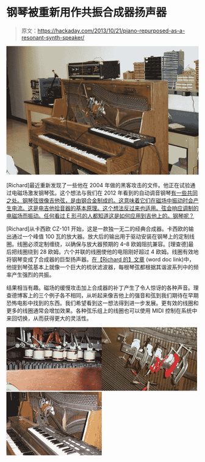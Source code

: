 # 钢琴被重新用作共振合成器扬声器

> 原文：<https://hackaday.com/2013/10/21/piano-repurposed-as-a-resonant-synth-speaker/>

![piano-synth](img/674c5a0f5c62af55628ca77b31b6231f.png)

[Richard]最近重新发现了一些他在 2004 年做的黑客攻击的文件。他正在试验通过电磁场激发钢琴弦。这个想法与我们在 2012 年看到的自动调音钢琴[有一些共同之处。钢琴弦很像吉他弦，是由钢合金制成的。这意味着它们在磁场中振动时会产生电流。这是电吉他拾音器的基本原理。这个想法反过来也适用。弦会响应调制的电磁场而振动。任何看过 E 形弓的人都知道这是如何应用到吉他上的。钢琴呢？](http://hackaday.com/2012/02/05/self-tuning-piano-can-tune-itself-cant-tuna-fish)

[Richard]从卡西欧 CZ-101 开始，这是一款独一无二的经典合成器。卡西欧的输出通过一个峰值 100 瓦的放大器。放大后的输出用于驱动安装在钢琴上的定制线圈。线圈必须定制缠绕，以确保与放大器预期的 4–8 欧姆阻抗兼容。[理查德]最后把线圈绕到 28 欧姆。六个并联的线圈使他的电阻刚好超过 4 欧姆。线圈有效地将钢琴变成了合成器的巨型扬声器。[在【Richard 的】文章](https://umdrive.memphis.edu/rkmoore/public/Piano_Noise/PianoNoiseWriteUp.doc) (word doc link)中，他提到琴弦基本上就像一个巨大的梳状滤波器，每根琴弦都根据其谐波系列中的频率产生强烈的共振。

结果相当有趣。磁场的缓慢攻击加上合成器的补丁产生了令人惊讶的各种声音。理查德博客上的三个例子各不相同，从听起来像吉他上的强音和弦到我们期待在早期恐怖电影中找到的东西。我们希望看到这一想法得到进一步发展。更有效的线圈和更多的线圈通常会增加效果。各种弦乐组上的线圈也可以使用 MIDI 控制在系统中来回切换，从而获得更大的灵活性。

[![](img/b509698ed791a20f85df9d6a3287daa8.png)](https://hackaday.com/2013/10/21/piano-repurposed-as-a-resonant-synth-speaker/pianosynth2/)[![](img/9ca727be52d6ee1d1ebfcf04d9960d7c.png)](https://hackaday.com/2013/10/21/piano-repurposed-as-a-resonant-synth-speaker/pianosynth3/)[![](img/34e3b081d873e18b160be4e02902d406.png)](https://hackaday.com/2013/10/21/piano-repurposed-as-a-resonant-synth-speaker/pianosynth4/)